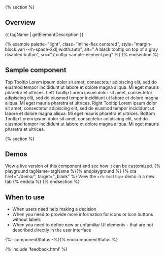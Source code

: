 {% section %}
## Overview
{{ tagName | getElementDescription }}

{% example palette="light",
          class="inline-flex centered",
          style="margin-block:var(--rh-space-2xl);width:auto",
          alt=" A black tooltip on top of a gray disabled button",
          src="./tooltip-sample-element.png" %}
{% endsection %}
## Sample component
  <p>
    <rh-tooltip position="top">
      <rh-button>Top Tooltip</rh-button>
      <span slot="content">Lorem ipsum dolor sit amet, consectetur adipiscing elit, sed do eiusmod tempor incididunt ut
        labore et dolore magna aliqua. Mi eget mauris pharetra et ultrices.</span>
    </rh-tooltip>
    <rh-tooltip position="left">
      <rh-button>Left Tooltip</rh-button>
      <span slot="content">Lorem ipsum dolor sit amet, consectetur adipiscing elit, sed do eiusmod tempor incididunt ut
        labore et dolore magna aliqua. Mi eget mauris pharetra et ultrices.</span>
    </rh-tooltip>
    <rh-tooltip position="right">
      <rh-button>Right Tooltip</rh-button>
      <span slot="content">Lorem ipsum dolor sit amet, consectetur adipiscing elit, sed do eiusmod tempor incididunt ut
        labore et dolore magna aliqua. Mi eget mauris pharetra et ultrices.</span>
    </rh-tooltip>
    <rh-tooltip position="bottom">
      <rh-button>Bottom Tooltip</rh-button>
      <span slot="content">Lorem ipsum dolor sit amet, consectetur adipiscing elit, sed do eiusmod tempor incididunt ut
        labore et dolore magna aliqua. Mi eget mauris pharetra et ultrices.</span>
    </rh-tooltip>
  </p>


{% section %}
  ## Demos
  View a live version of this component and see how it can be customized.
  {% playground tagName=tagName %}{% endplayground %}
  {% cta href="./demo/", target="_blank" %}
    View the `<rh-tooltip>` demo in a new tab
  {% endcta %}
{% endsection %}

## When to use 
- When users need help making a decision
- When you need to provide more information for icons or icon buttons without labels
- When you need to define new or unfamiliar UI elements - that are not described directly in the user interface

{%- componentStatus -%}{% endcomponentStatus %}

{% include 'feedback.html' %}
